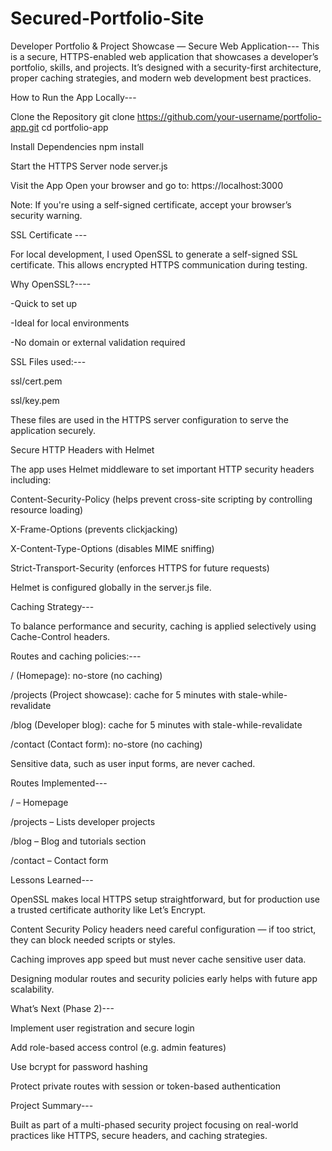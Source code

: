 # Secured-Portfolio-Site
Developer Portfolio & Project Showcase — Secure Web Application---
This is a secure, HTTPS-enabled web application that showcases a developer’s portfolio, skills, and projects. It’s designed with a security-first architecture, proper caching strategies, and modern web development best practices.

How to Run the App Locally---

Clone the Repository
git clone https://github.com/your-username/portfolio-app.git
cd portfolio-app

Install Dependencies
npm install

Start the HTTPS Server
node server.js

Visit the App
Open your browser and go to:
https://localhost:3000

Note: If you're using a self-signed certificate, accept your browser’s security warning.

SSL Certificate ---

For local development, I used OpenSSL to generate a self-signed SSL certificate. This allows encrypted HTTPS communication during testing.

Why OpenSSL?----

-Quick to set up

-Ideal for local environments

-No domain or external validation required

SSL Files used:---

ssl/cert.pem

ssl/key.pem

These files are used in the HTTPS server configuration to serve the application securely.

Secure HTTP Headers with Helmet

The app uses Helmet middleware to set important HTTP security headers including:

Content-Security-Policy (helps prevent cross-site scripting by controlling resource loading)

X-Frame-Options (prevents clickjacking)

X-Content-Type-Options (disables MIME sniffing)

Strict-Transport-Security (enforces HTTPS for future requests)

Helmet is configured globally in the server.js file.

Caching Strategy---

To balance performance and security, caching is applied selectively using Cache-Control headers.

Routes and caching policies:---

/ (Homepage): no-store (no caching)

/projects (Project showcase): cache for 5 minutes with stale-while-revalidate

/blog (Developer blog): cache for 5 minutes with stale-while-revalidate

/contact (Contact form): no-store (no caching)

Sensitive data, such as user input forms, are never cached.

Routes Implemented---

/ – Homepage

/projects – Lists developer projects

/blog – Blog and tutorials section

/contact – Contact form

Lessons Learned---

OpenSSL makes local HTTPS setup straightforward, but for production use a trusted certificate authority like Let’s Encrypt.

Content Security Policy headers need careful configuration — if too strict, they can block needed scripts or styles.

Caching improves app speed but must never cache sensitive user data.

Designing modular routes and security policies early helps with future app scalability.

What’s Next (Phase 2)---

Implement user registration and secure login

Add role-based access control (e.g. admin features)

Use bcrypt for password hashing

Protect private routes with session or token-based authentication

Project Summary---

Built as part of a multi-phased security project focusing on real-world practices like HTTPS, secure headers, and caching strategies.